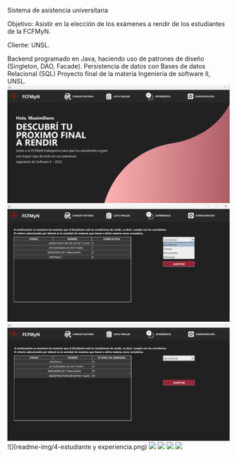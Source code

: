 Sistema de asistencia universitaria

Objetivo: Asistir en la elección de los exámenes a rendir de los estudiantes de la FCFMyN. 

Cliente: UNSL.

Backend programado en Java, haciendo uso de patrones de diseño (Singleton, DAO, Facade). Persistencia de datos con Bases de datos Relacional (SQL)
Proyecto final de la materia Ingeniería de software II, UNSL.
![](readme-img/1-estudiante.png)
![](readme-img/2-estudiante.png)
![](readme-img/3-estudiante-vencimiento.png)
![](readme-img/4-estudiante y experiencia.png)
![](readme-img/readme-img/5-2.png)
![](readme-img/readme-img/5-3.png)
![](readme-img/readme-img/5-4.png)
![](readme-img/readme-img/5-nodocente.png)









